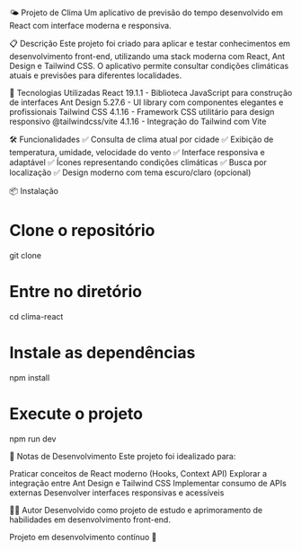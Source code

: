 🌤️ Projeto de Clima
Um aplicativo de previsão do tempo desenvolvido em React com interface moderna e responsiva.

📋 Descrição
Este projeto foi criado para aplicar e testar conhecimentos em desenvolvimento front-end, utilizando uma stack moderna com React, Ant Design e Tailwind CSS. O aplicativo permite consultar condições climáticas atuais e previsões para diferentes localidades.

🚀 Tecnologias Utilizadas
React 19.1.1 - Biblioteca JavaScript para construção de interfaces
Ant Design 5.27.6 - UI library com componentes elegantes e profissionais
Tailwind CSS 4.1.16 - Framework CSS utilitário para design responsivo
@tailwindcss/vite 4.1.16 - Integração do Tailwind com Vite

🛠️ Funcionalidades
✅ Consulta de clima atual por cidade
✅ Exibição de temperatura, umidade, velocidade do vento
✅ Interface responsiva e adaptável
✅ Ícones representando condições climáticas
✅ Busca por localização
✅ Design moderno com tema escuro/claro (opcional)

📦 Instalação
# Clone o repositório
git clone <url-do-repositorio>

# Entre no diretório
cd clima-react

# Instale as dependências
npm install

# Execute o projeto
npm run dev

📝 Notas de Desenvolvimento
Este projeto foi idealizado para:

Praticar conceitos de React moderno (Hooks, Context API)
Explorar a integração entre Ant Design e Tailwind CSS
Implementar consumo de APIs externas
Desenvolver interfaces responsivas e acessíveis

👨‍💻 Autor
Desenvolvido como projeto de estudo e aprimoramento de habilidades em desenvolvimento front-end.

Projeto em desenvolvimento contínuo 🚀
